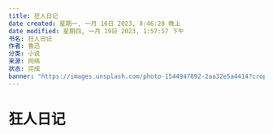 ```yaml
---
title: 狂人日记
date created: 星期一, 一月 16日 2023, 8:46:20 晚上
date modified: 星期四, 一月 19日 2023, 1:57:57 下午
书名: 狂人日记
作者: 鲁迅
分类: 小说
来源: 网络
状态: 完成
banner: "https://images.unsplash.com/photo-1544947892-2aa32e5a4414?crop=entropy&cs=tinysrgb&fit=crop&fm=jpg&h=200&ixid=MnwxfDB8MXxyYW5kb218MHx8Ym9va3x8fHx8fDE2NDE3NzczNjc&ixlib=rb-1.2.1&q=80&utm_campaign=api-credit&utm_medium=referral&utm_source=unsplash_source&w=800"
---
```


# 狂人日记